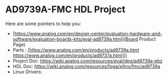 # AD9739A-FMC HDL Project

Here are some pointers to help you:
  * [https://www.analog.com/en/design-center/evaluation-hardware-and-software/evaluation-boards-kits/eval-ad9739a.html](Board Product Page)
  * Parts : [https://www.analog.com/en/products/ad9739a.html \
			https://www.analog.com/en/products/ad9737a.html]()
  * Project Doc: https://wiki.analog.com/resources/eval/dpg/ad9739a-ebz
  * HDL Doc: https://wiki.analog.com/resources/fpga/xilinx/fmc/ad9739a
  * Linux Drivers:
